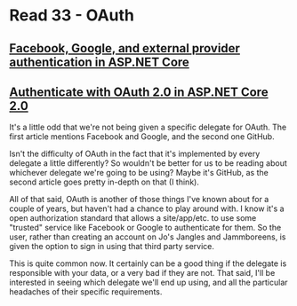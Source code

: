 # Read 33 - OAuth

## [Facebook, Google, and external provider authentication in ASP.NET Core](https://docs.microsoft.com/en-us/aspnet/core/security/authentication/social/?view=aspnetcore-2.1&tabs=visual-studio)
## [Authenticate with OAuth 2.0 in ASP.NET Core 2.0](https://www.jerriepelser.com/blog/authenticate-oauth-aspnet-core-2/)

It's a little odd that we're not being given a specific delegate for OAuth. The first article mentions Facebook and Google, and the second one GitHub.

Isn't the difficulty of OAuth in the fact that it's implemented by every delegate a little differently? So wouldn't be better for us to be reading about whichever delegate we're going to be using? Maybe it's GitHub, as the second article goes pretty in-depth on that (I think).

All of that said, OAuth is another of those things I've known about for a couple of years, but haven't had a chance to play around with. I know it's a open authorization standard that allows a site/app/etc. to use some "trusted" service like Facebook or Google to authenticate for them. So the user, rather than creating an account on Jo's Jangles and Jammboreens, is given the option to sign in using that third party service.

This is quite common now. It certainly can be a good thing if the delegate is responsible with your data, or a very bad if they are not. That said, I'll be interested in seeing which delegate we'll end up using, and all the particular headaches of their specific requirements.
